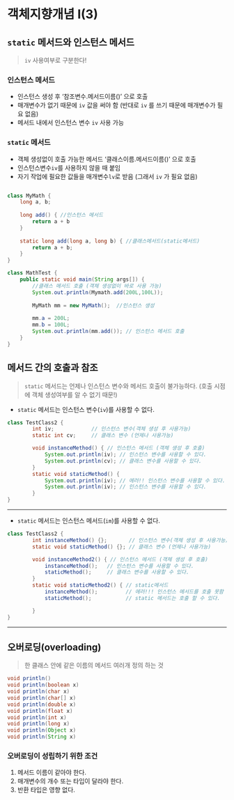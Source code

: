 

# 객체지향개념 I(3)

## `static` 메서드와 인스턴스 메서드

> `iv` 사용여부로 구분한다!

### **인스턴스 메서드**

- 인스턴스 생성 후 ‘참조변수.메서드이름()’ 으로 호출
- 매개변수가 없기 때문에 `iv` 값을 써야 함 (반대로 `iv` 를 쓰기 때문에 매개변수가 필요 없음)
- 메서드 내에서 인스턴스 변수 `iv` 사용 가능

### **`static` 메서드**

- 객체 생성없이 호출 가능한 메서드 ‘클래스이름.메서드이름()’ 으로 호출
- 인스턴스변수`iv`를 사용하지 않을 때 붙임
- 자기 작업에 필요한 값들을 매개변수`lv`로 받음 (그래서 `iv` 가 필요 없음)

```java

class MyMath {
	long a, b;
	
	long add() { //인스턴스 메서드
		return a + b
	}
	
	static long add(long a, long b) { //클래스메서드(static메서드)
		return a + b;
	}
}

class MathTest {
    public static void main(String args[]) {
        //클래스 메서드 호출 (객체 생성없이 바로 사용 가능)
        System.out.println(Mymath.add(200L,100L));
        
        MyMath mm = new MyMath();  //인스턴스 생성
        
        mm.a = 200L;
        mm.b = 100L;
        System.out.println(mm.add()); // 인스턴스 메서드 호출
    }
}
```

## **메서드 간의 호출과 참조**

> `static` 메서드는 언제나 인스턴스 변수와 메서드 호출이 불가능하다.
> (호출 시점에 객체 생성여부를 알 수 없기 때문!)

- `static` 메서드는 인스턴스 변수(`iv`)를 사용할 수 없다.

```java
class TestClass2 {
        int iv;            // 인스턴스 변수(객체 생성 후 사용가능)
        static int cv;     // 클래스 변수 (언제나 사용가능)

    	void instanceMethod() { // 인스턴스 메서드 (객체 생성 후 호출)
            System.out.println(iv); // 인스턴스 변수를 사용할 수 있다.
            System.out.println(cv); // 클래스 변수를 사용할 수 있다.
        }
        static void staticMethod() {
            System.out.println(iv); // 에러!! 인스턴스 변수를 사용할 수 있다.
            System.out.println(iv); // 인스턴스 변수를 사용할 수 있다.
        }
}
```

---

- `static` 메서드는 인스턴스 메서드(`im`)를 사용할 수 없다.

```java
class TestClass2 {
        int instanceMethod() {}; 	   // 인스턴스 변수(객체 생성 후 사용가능)
        static void staticMethod() {}; // 클래스 변수 (언제나 사용가능)

        void instanceMethod2() { // 인스턴스 메서드 (객체 생성 후 호출)
            instanceMethod();   // 인스턴스 변수를 사용할 수 있다.
            staticMethod();     // 클래스 변수를 사용할 수 있다.
        }
        static void staticMethod2() { // static메서드
            instanceMethod();		  // 에러!!! 인스턴스 메서드를 호출 못함	
            staticMethod();			  // static 메서드는 호출 할 수 있다.

        }
}
```

---



## 오버로딩(overloading)

> 한 클래스 안에 같은 이름의 메서드 여러개 정의 하는 것

```java
void println()
void println(boolean x)
void println(char x)
void println(char[] x)
void println(double x)
void println(float x)
void println(int x)
void println(long x)
void println(Object x)
void println(String x)
```



### 오버로딩이 성립하기 위한 조건

1. 메서드 이름이 같아야 한다.
2. 매개변수의 개수 또는 타입이 달라야 한다.
3. 반환 타입은 영향 없다.